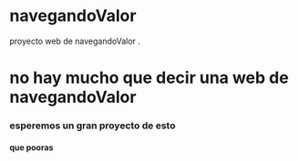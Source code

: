 # navegandoValor
proyecto web de navegandoValor . 
# no hay mucho que decir una web  de navegandoValor
### esperemos un gran proyecto de esto          
####  que pooras
